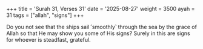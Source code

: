 +++
title = 'Surah 31, Verses 31'
date = '2025-08-27'
weight = 3500
ayah = 31
tags = ["allah", "signs"]
+++

Do you not see that the ships sail ˹smoothly˺ through the sea by the grace of Allah so that He may show you some of His signs? Surely in this are signs for whoever is steadfast, grateful.